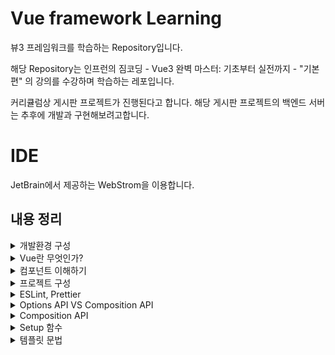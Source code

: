 # Vue framework Learning

뷰3 프레임워크를 학습하는 Repository입니다.

해당 Repository는 인프런의 짐코딩 - Vue3 완벽 마스터: 기초부터 실전까지 - "기본편" 의 강의를 수강하며 학습하는 레포입니다.

커리큘럼상 게시판 프로젝트가 진행된다고 합니다.
해당 게시판 프로젝트의 백엔드 서버는 추후에 개발과 구현해보려고합니다.

# IDE
JetBrain에서 제공하는 WebStrom을 이용합니다.


## 내용 정리

<details>
<summary>개발환경 구성</summary>
- 강의에서 소개하는 vsCode의 확장프로그램은 이미 WebStrom에서 모두 제공되는 기능이므로, 생략합니다. <br>
- 크롬 웹스토어에서 `vue devtools`를 검색하면 Vue.js devtools 2개가 나오는데, 이중 legacy는 Vue2를 가리킵니다. <br> 따라서 레거시가 아닌 Vue.js devtools를 설치합니다.
</details>



<details>
<summary>Vue란 무엇인가?</summary>

## Vue
User Interface 개발을 위한 자바스크립트 프레임워크입니다.

관련된 파일은 [vue3.html](./src/tmp/vue3.html), [javascript.html](./src/tmp/javascript.html) 입니다.

이 두 파일의 차이는 다음과 같습니다.
1. 선언적 렌더링(Declarative Rendering) : Vue는 템플릿 구문`{{ 데이터 }}`를 활용하여 데이터를 선언적으로 출력(렌더링)할 수 있도록 합니다.
 
2. 반응성(Reactivity) : Vue는 JavaScript 상태 변경을 자동으로 추적하고 변경이 발생하면 DOM을 효율적으로 업데이트합니다.

이를 활용하여 순수 자바스크립트를 이용하는 것보다 더욱 빠르게 애플리케이션을 제작할 수 있습니다.

### Vue의 바인딩

관련된 파일은 [quickly.html](./src/tmp/quickly.html)입니다.

v-bind 속성을 이용하여 script태그에서 선언한 message를 바인딩 시켜줍나다 .  <br>
그리고 message의 값이 변경되면, 자동으로 placeholder의 값도 변경됩니다.

참고로 vue.js devtools를 다운로드하고, 다음과 같이 사용할 수 있습니다.

<div align="left">
  <img src="https://velog.velcdn.com/images/tjdtn4484/post/0d4ac0f1-872a-4250-ae51-3a02e27ff335/image.png">
</div>

 <br>

<div align="left">
  <img src="https://velog.velcdn.com/images/tjdtn4484/post/494205e7-11a3-4fce-b967-ad9470d31d08/image.png">
</div>

해당 값을 변경하면, 브라우저도 변경됩니다.

그리고 속성에서 `v-`라는 접두어가 붙은 특수 속성을 디렉티브(directive)라고 합니다.

### 이벤트 핸들링

관련된 파일은 [quickly.html](./src/tmp/quickly.html)입니다.

순수 html 태그 안에 `on`과 이벤트를 입력하면, 핸들링을 할 수 있는데,  <br>
Vue에선 `v-on`과 이벤트를 입력하여 핸들링을 할 수 있습니다.

reverseMessage와 관련된 코드입니다.

```
<!-- 이벤트 핸들링 -->
<button v-on:click="reverseMessage">click</button>
```

## 양방향 바인딩(v-model)

관련된 파일은 [quickly.html](./src/tmp/quickly.html)입니다.
username 과 관련된 코드입니다.

script에서 변경시엔, tag안의 값도 변경되어 나타납니다.  <br>
반면, 브라우저의 값을 변경하면, script 태그 안의 내용은 변경되지 않습니다.  <br>  <br>

왜냐하면, 단방향으로 바인딩되어 있기 때문인데요.  <br>
그래서 브라우저에서 값을 변경하면, 스크립트의 value도 변경될 수 있도록 **양방향 바인딩**을 해주어야 합니다.  <br> <br>

**양방향 바인딩**을 하기 위해 쓰는 것이 **v-model**입니다.  <br>
이 때 브라우저에서 값이 변경되면 스크립트의 value도 함께 변경됩니다.

```
{{ username }}
<!--    단방향 바인딩    <input type="text" v-bind:value="username" />-->
<!-- 양방향 바인딩 --> <input type="text" v-model="username" />
```


## 조건문
`v-if`라는 특수 속성(디렉티브)으로 제어할 수 있습니다.

관련된 파일은 [quickly.html](./src/tmp/quickly.html)입니다.

```
<p v-if="visible">보이나요?</p> <!-- 조건문 -->
<button type="button" v-on:click="visible = true">visible</button>
        
```


## 반복문
`v-for`로 배열에서 데이터를 가져와 아이템 목록을 표시하는데 사용할 수 있습니다.

관련된 파일은 [quickly.html](./src/tmp/quickly.html)입니다. 


```
<ul>
  <li v-for="item in items">{{item}}</li>
</ul>
```

</details>

<details>
<summary>컴포넌트 이해하기</summary>

**모듈** : 자바스크립트 코드를 재사용할 수 있도록 분리한 파일 <br><br>

**컴포넌트**                            <br>
- 뷰에서 UI를 재활용할 수 있도록 정의한 것   <br>                           
- 컴포넌트를 활용하면 자바스크립트 코드뿐만 아니라, HTML, CSS도 함께 캡슐화하여 재사용 가능. <br><br>

컴포넌트의 정의에든 두 가지 방법이 있습니다. <br><br>

하나는 **문자열 템플릿**, 하나는 **SFC(Single File Component)**가 있습니다. <br>

```
<script> 
    const BookComponent = {
        template : `
            <article class="book">
                <div class="book_subtitle">제목</div>
                <div class="book__title">HTML 강좌</div>
            </article>
        `,    
    };
    
    const app = Vue.createApp({});
    app.component("BookComponent",BookComponent);
    app.mount("#app");
</script>
```

위와 같이 component를 선언하고, <br>
등록했다면, <br>
사용만 하면 됩니다. <br><br>

사용은 body태그 안에 다음과 같이 추가만 해주면 됩니다.
<br>
```
<book-component></book-component>
```
<br>
그럼 해당 template 내의 구조가 만들어집니다.<br>


<div align="left">
  <img src="https://velog.velcdn.com/images/tjdtn4484/post/cf18fbe6-38f7-4bf8-9fc3-81e8d5f421dc/image.png">
</div>

<br>

컴포넌트를 활용하면, 이처럼 단 몇 줄의 태그로 아래와 같은 UI를 만들 수 있습니다. <br>

<div align="left">
  <img src="https://velog.velcdn.com/images/tjdtn4484/post/d98eaf54-a7df-4aa1-953e-60d9f58d01d9/image.png">
</div>

관련된 파일은 [여기](./src/learning-component/index.html)에 있습니다. <br><br>

그리고 위에 사진에 보시면 **Root 컴포넌트**가 존재함을 알 수 있는데, <br>
루트 컴포넌트는 처음 `Vue.craeteApp({})`으로 루트 컴포넌트를 처음에 생성할 때 괄호 안에 옵션을 전달하는데, <br>
그 옵션은 루트 컴포넌트를 생성할 때 사용하는 옵션입니다. <br><br>

그리고 이 태그들도 줄일 수 있습니다. <br>

```
const App = {
            template: `
            <app-header></app-header>
            <app-nav></app-nav>
            <app-view></app-view>
            `,
        }
///

app.component("App", App);
app.mount("#app");


//  HTML에 한 번에 한 줄로도 선언가능합니다.
<app></app>

```
<br>
지금까지의 방법은 **문자열 팀플릿**에 관한 내용입니다. <br>
이 방법은 계속 추가되는 내용이 있으면 코드가 길어지고, 불편해집니다. <br>

그래서 현업에서도 SFC 방식으로 개발을 진행하는데, <br>
SFC 방식으로는 **Vue CLI** 혹은 **Vite** 와 같은 빌드 도구가 필요합니다.

#### Vite 사용시

```
npm init -y
```

뷰도 npm으로 프로젝트를 관리할 것이기 때문에, cdn 방식이 아닌 npm으로 라이브러리를 설치해야 합니다.

```
npm install vue
```

vite 설치는 다음과 같습니다.

```
npm install vite
```

그리고 비트로 Vue.js 개발을 하려면 플러그인이 필요합니다. <br>

참고로 플러그인 [사이트는 바로 여기](https://github.com/vitejs/vite-plugin-vue/tree/main/packages/plugin-vue)입니다.

```
npm i @vitejs/plugin-vue
```

그리고 vite는 실행시 vite.config.js 파일을 참조합니다. <br><br>

다음으로 해당코드를 vite.config.js에 붙여넣기 해주시면 됩니다. <br>
(해당 링크에서 처음으로 나오는 코드입니다.) <br>

```
// vite.config.js
import vue from '@vitejs/plugin-vue'

export default {
  plugins: [vue()],
}
```

이제 비트 설치가 끝났습니다.

package.json에서 script 태그 안에서 dev라는 이름응로 vite를 추가해줍니다.

```
"dev": "vite",
```

이후 실행시 다음 명령어를 실행하면 됩니다.

```
npm run dev
```

### 컴포넌트를 사용하는 이유
- 컴포넌트를 사용하면 UI를 재사용 할 수 있습니다.
  - 프론트엔드 개발을 하다보면 JavaScript 뿐만 아니라 HTML, CSS를 반복적으로 사용할 때가 있습니다. <br> 이런경우 컴포넌트로 캡슐화 한 후 필요한 곳에서 사용할 수 있습니다.
- 컴포넌트를 사용하여 UI를 독립적으로 나눔으로써(레이아웃 등) 코드를 클린하게 할 수 있습니다.
  - 프론트엔드 개발을 하다보면 코드가 길어져 유지보수가 힘들 수 있습니다. <br> 이런경우 컴포넌트로 독립적으로 분리함으로써 코드를 클린하게 하여 유지보수를 보다 쉽게할 수 있습니다.


</details>

<details>
<summary>프로젝트 구성</summary>

#### Vue 설치방법

CLI를 사용하면 명령어 하나로 프로젝트를 scaffolding 할 수 있기 때문에 편리합니다.<br><br>

**scaffold**이란?
- 개발을 용이하게 시작할 수 있는 발판을 제공해주는 것을 의미합니다.

<br>
CLI로 시작하는 방법은 두 가지가 있습니다. <br>

#### Vue CLI
Vue CLI는 웹팩 기반 빌드도구입니다. <br>
하지만, Vue CLI는 현재 유지관리 모드에 있으므로, <br>
특정 웹팩 기능에 의존하지 않는 한 vite로 새로운 프로젝트를 시작하는 것을 공식문서에선 권장하고 있습니다.

#### Vite
Vite는 Vue SFC를 지원하고 매우 가볍고 빠른 빌드 도구입니다. <br>
Vue!의 저자이기도 한 Evan You가 만들었습니다. <br>

- Vite는 개발 서버를 구동할 때 매우 빠릅니다.
- 소스 코드의 변경이 일어났을 때 전체 모듈을 번들링 하는 것이 아니라, 변경된 모듈만 교체하기 때문에 개발을 더욱 더 빠르게 진행할 수 있습니다.

### vite로 프로젝트 구성하기

다음 명령어를 입력하여 vite로 프로젝트를 구성할 수 있습니다.

```
npm init vue
```

해당 명령어로 공식 Vue 프로젝트 스케폴딩 도구인 `create-vue`를 설치하고 실행합니다. <br>
프로젝트 이름을 설정한 후, 마지막 ESLint(코드 검사기)와 Prettier외엔 다 no를 선택해줍니다. <br>
그럼 프로젝트 이름으로 설정한, 디렉터리가 생깁니다. <br>
이 폴더가 프로젝트 디렉터리입니다. <br>

CLI를 통해 해당 디렉터리로 이동하여, 다음 명령어로 의존된 라이브러리를 설치합니다. <br>

```
npm install
```

설치 완료 후, 다음 명령어로 실행합니다.

```
npm run dev
```

터미널에서 나오는 경로를 통해 Vue로 진입할 수 있습니다.

</details>

<details>
<summary>ESLint, Prettier</summary>

<div align="left">
  <img src="https://velog.velcdn.com/images/tjdtn4484/post/12a551fa-661b-4645-ab5e-1eb69b7dec66/image.png">
</div>

이 사진은 현재 프로젝트의 폴더 구조입니다. <br><br>

맨 마지막의 **vite.config.js**sms vite의 환경 설정파일입니다. <br>
vite 명령어를 사용할 때 해당 파일을 참고합니다. <br><br>

vite.config.js에서 alias 탭이 있는데, <br>
왼쪽 항목의 URL의 매개변수를 가리킨다는 의미입니다. <br><br>

```
'@': fileURLToPath(new URL('./src', import.meta.url))
```

이렇게 설정되어있는데, `@`이 `./src` 경로를 가리킨다는 의미입니다. <br><br>

현재 디렉터리가 src인데, src안에 component 안에 TheWelcome.vue 파일이 있습니다. <br><br>

만약 이 파일을 import 할 때 <br>

```
import TheWelcome from './components/TheWelcome.vue'
```

이렇게 쓸 수도 있지만, 다음처럼 사용할 수도 있습니다.

```
import TheWelcome from '@/components/TheWelcome.vue'
```

기본적인 내용은 생략합니다. <br>
~~(Vue 이전 강의에 다 나오거든요 ㅎㅎ)~~

**public** 디렉터리는 정적 리소스를 담고 있는 디렉터리입니다. <br>
src 하위의 **asset** 디렉터리는 웹팩이나 vite와 같은 빌드도구의 영향을 받는 이미지나 CSS 등 정적인 리소스를 담는 디렉터리입니다.

그리고 src하위의 **App.vue** 컴포넌트가 루트 컴포넌트입니다.<br>

---

### Vue 스타일 가이드

애플리케이션을 개발할 때 코드 컨벤션, 코드 스타일은 협업할 때 굉장히 중요합니다. <br>
예를 들어, 자바스크립트에서 홑따옴표로 감쌀지, 쌍따옴표로 감쌀지, 명령문 끝에 세미콜론을 넣을지 안 넣을지 등등 <br>
이러한 규칙을 **스타일**이라고 합니다. <br><br>

Vue의 스타일 가이드는 JavaScript나 HTML에 대한 제한을 최대한 피합니다. <br>

하지만 **뷰 스타일 가이드**에서 제안하고 싶은 점은 <br> 
뷰로 구현할 때 특정 스타일로 개발을 하게 되면 굉장히 유용하다는 점이 있는데, <br>
이러한 규칙을 4가지 범주로 나눠서 제안을 하고 있습니다 <br><br>

즉, 뷰로 개발할 때 어떤 점이 좋았다 혹은 어떤 점이 별로였는지 이러한 경험을 알려주는 가이드입니다.<br>

### 규칙 예시
- 컴포넌트 이름에 합성어 사용
  - 예시로 todo라는 것보단, **todo-item**과 같이 합성어로 사용하는 게 좋다고 합니다.
- Prop 정의
  - 배열로 간단하게 정의하는 것보다 **객체로 상세하게 정의하는 것**이 좋고, 아니라면 최소한 **타입은 정하는 것**을 가이드하고 있습니다.
  - `.eslintrc.cjs` 파일에서 module.exports 하위의 root 하위의 'eslint:recommended' 부분은 ESLint에서 다음과 같이 체크된 부분이 있습니다. <br> 
  이 부분은 "해당 항목은 자동으로 검사해라"라는 옵션이라고 보시면 됩니다.
  <div align="left">
    <img src="https://velog.velcdn.com/images/tjdtn4484/post/a1be217a-8de4-4266-b9ba-92bbe8d9e6a8/image.png">
  </div>
- `@vue/eslint-config-prettier` 옵션은 불필요한 규칙 혹은 ESLint 와 Prettier와의 충돌할 수 있는 규칙을 끄는 충돌방지용 옵션입니다.

### ESLint 속성추가

프로젝트 설정처럼 하다보면, '.eslintrc.cjs'이 있습니다. <br>
커스텀 컨벤션, 룰을 추가하려면 `rules` 속성을 추가해야합니다.

```
  "rules": {
    "no-console": "error", // 콘솔 사용시 Error가 발생합니다.
    "no-console": "warn", // 콘솔 사용시 경고표시가 발생합니다.
    "no-console": "off", // no-console 옵션 사용을 비활성화합니다.
    
  },
```

참고로 저는 WebStrom을 사용 중인데, 따로 설정을 해야하는 것 같습니다. <br>
혹여 위의 코드를 추가해도 에러가 발생하지 않으면, Settings에서 **ESLint**를 검색하여 선택 후, <br>
**Disable ESLint**로 되어있는 것을 **Manual ESLint configuration**으로 변경하여 적용해주시면 됩니다. 

강의에서는 다음과 같이 설정합니다. 

<div align="left">
  <img src="https://velog.velcdn.com/images/tjdtn4484/post/0633b516-413a-47d8-947d-2ff02f6db184/image.png">
</div>

다음은 ESLint를 적용 후, 파일마다 빨간 줄이 나오는데, 이걸 일일이 적용하기엔 귀찮습니다. <br>
따라서, 일괄적으로 저장하는 법을 보겠습니다. <br><br>

해당 파일들에 ESLint를 적용하고, 저장을 누를 때, 자동으로 ESLint가 적용되는데, 컨텐츠 제작자는 VScode를 통해서 설정합니다. <br>
하지만, 저는 JetBrain의 WebWtorm을 사용하므로, 위와 같이 적용하려면 다음과 같이 해주시면 됩니다.

<div align="left">
  <img src="https://velog.velcdn.com/images/tjdtn4484/post/c7e9d8c8-4a98-4d9c-b594-4dfceda87e67/image.png">
</div>

settings-ESLint를 검색 후, 선택해주셔서 위와 같이 해주시면 됩니다. <br><br>

이후, main.js 혹은 App.vue에서 저장을 하면 깔끔하게 정리됩니다. <br><br>

그리고 전체 파일을 적용하려면, 터미널을 통해서 다음 명령어를 입력하면 됩니다.

```
npm run lint
```

그러면 전체적으로 lint 검사가 진행되는 것을 알 수 있습니다. <br><br>

그리고 ESLint를 적용한다면, Prettier를 비활성화 해줍니다. <br>


</details>

<details>
<summary>Options API VS Composition API</summary>

Vue2는 Options API를 사용했지만, Vue3가 나오면서 Composition API가 나왔고, <br>
Vue 진영에서도 Composition API를 이용하여 개발하기를 권장하고 있습니다.

#### Option API 스타일

```
    data() {
		return {
			counter: 0,
		};
	},
	methods: {
		increment() {
			this.counter++;
		},
	},
	mounted() {
		console.log('컴포넌트가 마운트 되었습니다');
	},
```

위와 같이 상태 데이터는 데이터 안에 선언하고,<br>
메서드는 메서드 안에 선언하고, <br>
컴포넌트가 마운트 되었을 때는 마운트 메서드를 선언해서 작성하는 방식입니다. <br>

#### Composition API 스타일

```
    setup() {
		const counter = ref(0);
		const increment = () => counter.value++;

		onMounted(() => {
			console.log('컴포넌트가 마운트 되었습니다');
		});

		return {
			counter,
			increment,
		};
	},
```

위의 코드와 같이 setup 함수 안에 그룹핑 해놓은 스타일이 컴포지션 API 입니다. <br><br>

Vue 공식문서를 통해서 API의 함수들을 더욱 자세히 확인할 수 있습니다. <br>

### 컴포지션 API가 나온 배경

Optinos API 같은 경우, 데이터, 메서드 등의 코드를 보면 **동일한 논리적 관심사를 처리하는 코드가 분산**이 되어있습니다.<br> <br>

만약 코드가 길어지면, 복잡해져서 스크롤을 한창 아래로 내려야합니다. <br><br>

하지만, 컴포지션 API를 사용하게되면, **동일한 논리적 관심사를 그룹핑**할 수 있습니다.<br>
코드를 그룹핑함으로써 분석하기 쉽고, 유지보수가 용이해집니다. <br><br>

만약 코드를 다른 곳에서 사용한다면, <br>
관심사가 동일한 코드를 가지고 유틸 파일로 만들 수 있습니다. <br><br>

하지만 Options API는 코드조각을 일일이 찾아야 됩니다. <br>
번거롭게요... <br><br>

그리고 Composition API를 사용하면, 동일한 관심사 코드를 그룹핑하고, 추출하여 쉽게 재활용 가능합니다. <br>
이 때 **관심사를 추출하여 재사용 가능한 코드**를 컴포지션 API에서는 **컴포저블**이라고 부릅니다. <br><br>

컴포저블은 OptionsAPI에서 사용했던 믹스인의 모든 단점을 해결해줍니다. <br>
또한, <br>
Vue3의 재사용이 가능한 함수를 활용하면, 믹스인을 사용할 필요도 없습니다.<br><br>

**정리하자면**,<br>
- 컴포지션 API는 코드 조각을 그룹핑함으로써 분석을 용이하게 합니다.
- 컴포저블 함수를 사용해서 애플리케이션 전체에서 코드를 매우 쉽게 재사용할 수 있게 해줍니다.


### OptionsAPI, CompositionAPI의 관계

- CompositionAPI는 OptionsAPI의 대부분의 기능을 대체합니다. 
  - 하지만, 경우에 따라 필요한 경우 OptionsAPI를 사용해야 할 수도 있습니다.

- OptionsAPI, CompositionAPI를 같이 사용할 수도 있습니다.
  - 기존 OptionsAPI로 개발을 했지만, Composition API의 기능이 필요한 경우에만 사용하는 것이 좋습니다.
  - 새로운 프로젝트를 진행할 떄는 CompositionAPI를 기반으로 개발하는 것이 좋습니다.

비교하기 좋은 사이트는 다음과 같습니다. <br>
[뷰 3 공식문서](https://vuejs.org/)입니다.

해당 사이트에서 Docs의 Guide를 선택합니다.

<div align="left">
  <img src="https://velog.velcdn.com/images/tjdtn4484/post/b116b526-dd97-4299-be02-dc3c38a985b5/image.png">
</div>


그리고, 왼쪽 상단의 **Options** 혹은 **Composition** 토글을 통해서 두 API 방식을 비교할 수 있습니다.

<div align="left">
  <img src="https://velog.velcdn.com/images/tjdtn4484/post/7f42a891-b794-46b3-866e-7ee4f26ee209/image.png">
</div>

<div align="left">
  <img src="https://velog.velcdn.com/images/tjdtn4484/post/aa26cf22-d7ff-4c14-be26-f3386c7d80e7/image.png">
</div>


</details>

<details>
<summary>Composition API</summary>

컴포지션 API는 성격에 따라 **반응형 API**, **라이프 사이클 Hook**, **종속성 주입** 으로 구분됩니다.<br><br>


### 반응형 API
- 말 그대로 반응하는 데이터와 관련된 API 세트라고 보시면 됩니다. <br><br>

#### 반응형이란?

다음과 같이 App.vue 코드를 작성합니다.<br><br>


```
<template>
	<div>
		<h2>반응형 메시지</h2>
		<p>{{ reactiveMessage }}</p>
		<h2>일반 메시지</h2>
		<p>{{ normalMessage }}</p>
	</div>
</template>

<script>
import { ref } from 'vue';

export default {
	setup() {
		const reactiveMessage = ref('Hello Reactive Message');
		const normalMessage = 'Hello Nomal Message';

		return {
			reactiveMessage,
			normalMessage,
		};
	},
};
</script>

<style lang="scss" scoped></style>

```

그럼 다음과 같이 나올 것입니다.

<div align="left">
  <img src="https://velog.velcdn.com/images/tjdtn4484/post/a497ab54-2a2f-4a59-b737-6e48fb9765c9/image.png">
</div>

그리고 버튼을 누르면, `!`를 추가하는 코드를 작성해보겠습니다.<br><br>

```
		<h2>반응형 메시지</h2>
		<p>{{ reactiveMessage }}</p>
		<button v-on:click="addReactiveMessage">Add Message</button>
		<h2>일반 메시지</h2>

		...
		
		const reactiveMessage = ref('Hello Reactive Message');
		const addReactiveMessage = () => {
			reactiveMessage.value = reactiveMessage.value + '!';
		};
		const normalMessage = 'Hello Nomal Message';

		return {
			reactiveMessage,
			normalMessage,
			addReactiveMessage,
		};
...

<style lang="scss" scoped></style>
```

그리고 메세지를 클릭해보면, <br><br>

<div align="left">
  <img src="https://velog.velcdn.com/images/tjdtn4484/post/0cb12eba-3746-4d52-86d4-c4e225e63ab1/image.png">
</div>

위 그림처럼 느낌표가 붙습니다.(3번을 눌렀기 때문입니다.) <br><br>

선언했던 `reactiveMessage`이 반응형 메세지였는데, <br>
이 **반응형 메세지의 상태가 변경됨**에 따라, **UI도 함께 변경**되는 것을 확인할 수 있습니다. <br><br>

그 이유는 ref API를 사용했기 때문입니다.<br><br>

반면에, 일반메세지는 어떻게 될까요? <br><br>

다음과 같이 코드를 작성합니다.<br><br>

```
  ...
        <h2>일반 메시지</h2>
		<p>{{ normalMessage }}</p>
		<button v-on:click="addNomalMessage">Add Message</button>
  
  ...
        const normalMessage = 'Hello Nomal Message';
        const addNomalMessage = () => {
            addNomalMessage.value = addNomalMessage.value + '!';
        };

		return {
			...
			addReactiveMessage,
			addNomalMessage,
  ...
```

그러면 다음과 같이 나오는데, <br>

<div align="left">
  <img src="https://velog.velcdn.com/images/tjdtn4484/post/d86ca3c5-35f5-472a-824f-db10e5e4f31c/image.png">
</div>

위 그림은 버튼을 몇 번 클릭한 모습입니다.<br><br>

이 말인 즉슨, 반응형 메시지가 아니라면,  <br>
음... 네... <br>


<div align="left">
  <img src="https://velog.velcdn.com/images/tjdtn4484/post/edffdb4b-5995-4394-9e73-ae9420234bbd/image.png">
</div>

그렇습니다..

이처럼 반응형 API는 반응형 데이터를 선언하거나, 혹은 <br>
그와 관련된 일을 하는 API입니다.<br><br>


```
isRef() // 반응형인지 확인하는 문법
```

콘솔을 통해서 반응형인지 아닌지를 보도록 하겠습니다.

<div align="left">
  <img src="https://velog.velcdn.com/images/tjdtn4484/post/9da7c4ca-0fb7-4100-bb40-93f4d444ee85/image.png">
</div>

결과는 위 그림과 같습니다.
따라서 반응형 API란 **반응형과 관련된 일을 하는 API다**라고 보시면 됩니다.


### 라이프 사이클 Hook

Vue 인스턴스나 컴포넌트가 생성될 때, 미리 사전에 정의된 몇 단계의 과정을 거치게 되는데 이를 **라이프 사이클(Lifecycle)**이라고 합니다. <br>
라이프사이클 단계에서 실행되는 함수를 **라이프 사이클 훅**이라고 합니다.<br><br>

예를 들어 어떠한 코드를 컴포넌트가 DOM에 마운트 되기 전에 넣고 싶거나, 혹은 마운트된 후에 넣고 싶을 때, <br>
onBeforeMount, onMounted와 같은 API를 사용할 수 있습니다.


### 종속성 주입

해당 내용은 추후에 다룹니다.

</details>

<details>
<summary>Setup 함수</summary>

Setup() 함수(hook)은 Composition API 사용을 위한 진입점 역할을 합니다. <br>

Setup 함수는 라이프 사이클 다이어그램을 보면, 컴포넌트 인스턴스가 생성되기 전에 실행되는 Hook이라고 볼 수도 있습니다. <br>
<br>
Setup 함수 안에 반응형 상태, 메서드를 선언하고, 객체로 반환하게 되면 템플릿에 노출할 수 있습니다.<br>

```
<template>
	<div>
		<p>
			{{ counter }} // return문 안에 있음. 사용 가능
		</p>
		<p>
			{{ message }} // return문 안에 없음. 사용 불가
		</p>
	</div>
</template>

<script>
import { ref } from 'vue';

export default {
	setup() {
		const counter = ref(0);
		const message = ref('Hello Vue3');
		return {
			counter,
		};
	},
};
</script>
```

<div align="left">
  <img src="https://velog.velcdn.com/images/tjdtn4484/post/e350b359-e098-49fc-ba98-06473255c78e/image.png">
</div>

이처럼 return 문 안에 있냐 없냐에 따라 템플릿 내에서 사용할 수도 있고, 사용하지 못할 수도 있습니다.<br>
이는 변수 뿐만 아니라, 메서드도 마찬가지입니다. <br><br>

템플릿 뿐만 아니라, 컴포넌트 인스턴스에서도 사용할 수 있습니다.<br>

```
<script>
import { ref } from 'vue';

export default {
	setup() {
		const counter = ref(0);
		const message = ref('Hello Vue3');
		return {
			counter,
		};
		
		mounted() {
		  console.log(this.counter) // 0
		}
	},
};
</script>
```

위와 같이 mounted 안에서 this 키워드를 이용하여 접근할 수 있습니다. <br>
(참고로 이 부분은 OptionsAPI입니다.) <br><br>


- props
그리고 Setup 함수의 첫 번째 매개변수는 props입니다. <br>
**props**는 추후에 다룹니다.^^<br>
Setup 함수의 첫 번째 매개변수로 props가 넘어온다는 정도로 알고 가면 됩니다. <br>

- Setup Context
두 번째 매개변수로는 Setup Context 객체입니다.<br>
컨텍스트 객체는 Setup 함수 내에서 유용하게 사용할 수 있는 속성을 갖고 있습니다. <br><br>

속성은 다음과 같이 있습니다. 
- context.attrs
- context.slots
- context.emit
- context.expose
  
<br> 이러한 기능들도 추후에 배웁니다 ^^

</details>


<details>
<summary>템플릿 문법</summary>

### 텍스트 보간법
텍스트 보간법은 데이터 바인딩의 가장 기본형태로 `{{ data }}` 처럼 이중 중괄호(콧수염 괄호라고도 불립니다.)를 사용하는 것입니다. <br><br>
이중중괄호({{}})를 활용하여, 데이터에 바인딩할 수 있습니다. <br><br>

그러면 script 태그 안의 값이 변경됨에 따라, 템플릿에서 보여지는 값도 변경됩니다. <br><br>

만약에 한 번만 렌더링을 하고 데이터가 변경되지 않도록 하려면, **v-once**라는 디렉티브를 사용하면됩니다. <br><br>

잠깐! 여기서 **디렉티브**란? <br>
`v-`와 같은 prefix가 붙는 특수한 속성입니다. <br>
디렉티브는 엘리먼트 혹은 컴포넌트에게 행동을 지시하는 것을 말합니다.<br><br>

`v-once`는 **일회성으로만 보관하고, 갱신해도 변경하지 말라**는 기능이 있는 디렉티브입니다.<br><br>

```
<template>
  <h2>보간법</h2>
		<p>{{ message }}</p>
		<p v-once>{{ message }}</p>
		<button v-on:click="message = message + '!'">Click!</button>
</template>
<script>
import { ref } from 'vue';

export default {
	setup() {
		const message = ref('안녕하세요!');
		return {
			message,
		};
	},
};
</script>
```

위와 같이 있을 때, <br>

<div align="left">
  <img src="https://velog.velcdn.com/images/tjdtn4484/post/5e80105b-fb0e-4359-ab5d-5646a00533b7/image.png">
</div>

`v-once`가 적용된 곳은 처음과 같지만, 그냥 바인딩된 곳에는 느낌표가 많이 붙은 것을 확인할 수 있습니다. <br>

### 이중중괄호({{}})
이중중괄호는 데이터를 HTML이 아닌, 일반 텍스트로 해석합니다. <br>
실제 html을 출력하려면, `v-html` 디렉티브를 사용해야합니다. <br><br>

```
  ...

  <h2>v-html</h2>
  <p>{{ rawHtml }}</p>
  <p v-html="rawHtml"></p>

  ... 

Setup() {
  const rawHtml = ref('<strong>안녕하세요</strong>');
  
  ... 
  
  return {
    rawHtml,
  }
}

```

위와 같이 있을 때, 다음과 같이 나타납니다. <br> 

<div align="left">
  <img src="https://velog.velcdn.com/images/tjdtn4484/post/bfdaaadb-6910-4bb9-b99d-d32600a3e776/image.png">
</div>

<br><br>

### v-html
`v-html` 디렉티브를 사용하면, 태그 내에 아무것도 선언하지 않고, 디렉티브의 값으로만 주면 해당 태그가 템플릿에 적용됩니다. <br><br>

```
<p v-html="rawHtml"></p>
```

#### v-html 주의점
`v-html`을 실무에서 사용하게 되면, HTML을 동적으로 웹사이트에서 렌더링하게 되는데 **XSS 취약점(크로스 사이트 스크립팅)**에 위험해집니다. <br>
<br>
**XSS 취약점(크로스 사이트 스크립팅)**은 웹사이트에서 악성 스크립트를 삽입할 수 있는 취약점입니다.<br>
따라서, 관리자가 입력하는 컨텐츠거나, 혹은 신뢰할 수 있는 컨텐츠에서만 사용을 하고, <br>
사용자가 제공하는 컨텐츠에서는 사용하지 않는 것을 권장합니다.<br><br> 

### 속성 바인딩(v-bind)
속성을 바인딩할 때는 `v-bind` 디렉티브를 사용할 수 있습니다.<br>

```
<div v-bind:title="dynamicTitle">
	마우스를 올려보세요. 마우스가 올라가면 보여요!
</div>

 ...
 
 const dynamicTitle = ref('안녕하세요!!!!');
 
 ...
 
 return {
			dynamicTitle,
  }
```

그리고 마우스를 올려보면 다음과 같이 나옵니다. <br>

<div align="left">
  <img src="https://velog.velcdn.com/images/tjdtn4484/post/3740a83c-5d58-4e3e-84d9-547c5ceb410b/image.png">
</div>

<br>

```
  ...
  
  <input type="text" value="홍길동" v-bind:disabled="isInputDisabled" />
  
  ...

  const isInputDisabled = ref(false);
  const isInputDisabled = ref(true);
  
  ...
```

위와 같이 작성하게되면, isInputDisabled의 값이 true이냐 false이냐에 따라, <br>
input 값이 수정될 수도 있고, 안 될 수도 있습니다. <br><br>


<div align="left">
  <img src="https://velog.velcdn.com/images/tjdtn4484/post/d648f7ac-54e4-4ba5-9e1e-b9f37f9b519b/image.png">
</div>

<div align="left">
  <img src="https://velog.velcdn.com/images/tjdtn4484/post/54657829-aa9d-446e-85fd-a87b3e38d12e/image.png">
</div>

그리고 `v-bind`는 단축 속성을 지원합니다! <br><br>

`v-bind:` 이렇게 사용해도 되고, <br>
`:` 이와 같이 콜론(:)만 사용해도 됩니다! <br><br>

앞으로의 수업은 단축 속성을 사용한다고 합니다.^^ <br><br>

그리고 `v-bind`는 여러 개의 속성을 한 번에 바인딩할 수 있습니다. <br>
다중 속성을 객체로 한 번에 바인딩할 수 있습니다. <br>

```

...
  <input v-bind="attr" />
...

  const attr = ref({
			type: 'password',
			value: '12345678',
			disable: false,
		});
		
...
 
  return {
			attr,

```

위와 같이 한 번에 정의하여 사용할 수 있습니다.

<div align="left">
  <img src="https://velog.velcdn.com/images/tjdtn4484/post/bcd7d52c-3e0b-4511-86ab-85268e19d9a3/image.png">
</div>

현재 비밀번호가 잘 들어간 것을 확인할 수 있습니다.
<br>

```
type: 'text',
```

타입을 text로 바꾸면 다음과 같이 됩니다.

<div align="left">
  <img src="https://velog.velcdn.com/images/tjdtn4484/post/00f5643d-86b8-4a2a-9ec3-cc9fcb829661/image.png">
</div>

이렇게 다중 속성을 바인딩할 수 있습니다.

### 이중괄호 안의 자바스크립트 표현식
이중괄호문에서는 데이터 뿐만 아니라, 자바스크립트 표현식도 가능합니다. <br>

```
		<h2>JavaScript</h2>
		{{ message.split('').reverse().join('') }} <br />
		{{ isInputDisabled ? '예' : '아니오' }}
```

아래는 결과입니다. <br>

<div align="left">
  <img src="https://velog.velcdn.com/images/tjdtn4484/post/1cc770bc-bd02-4fa8-b26f-5f03a98ffde3/image.png">
</div>

이처럼 JavaScript 표현식도 가능합니다.


</details>